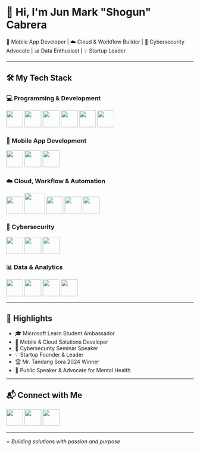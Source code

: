 # 👋 Hi, I'm Jun Mark "Shogun" Cabrera  

🚀 Mobile App Developer | ☁️ Cloud & Workflow Builder | 🔐 Cybersecurity Advocate | 📊 Data Enthusiast | 💡 Startup Leader  

---

## 🛠️ My Tech Stack  

### 💻 Programming & Development  
<p>
  <img src="https://cdn.jsdelivr.net/gh/devicons/devicon/icons/python/python-original.svg" width="45"/>
  <img src="https://cdn.jsdelivr.net/gh/devicons/devicon/icons/java/java-original.svg" width="45"/>
  <img src="https://cdn.jsdelivr.net/gh/devicons/devicon/icons/javascript/javascript-original.svg" width="45"/>
  <img src="https://cdn.jsdelivr.net/gh/devicons/devicon/icons/react/react-original.svg" width="45"/>
  <img src="https://cdn.jsdelivr.net/gh/devicons/devicon/icons/git/git-original.svg" width="45"/>
  <img src="https://cdn.jsdelivr.net/gh/devicons/devicon/icons/github/github-original.svg" width="45"/>
</p>

### 📱 Mobile App Development  
<p>
  <img src="https://cdn.jsdelivr.net/gh/devicons/devicon/icons/flutter/flutter-original.svg" width="45"/>
  <img src="https://cdn.jsdelivr.net/gh/devicons/devicon/icons/android/android-original.svg" width="45"/>
  <img src="https://cdn.jsdelivr.net/gh/devicons/devicon/icons/apple/apple-original.svg" width="45"/>
</p>

### ☁️ Cloud, Workflow & Automation  
<p>
  <img src="https://cdn.jsdelivr.net/gh/devicons/devicon/icons/azure/azure-original.svg" width="45"/>
  <img src="https://cdn.jsdelivr.net/gh/devicons/devicon/icons/amazonwebservices/amazonwebservices-original.svg" width="55"/>
  <img src="https://img.icons8.com/color/48/power-apps.png" width="45"/>
  <img src="https://img.icons8.com/color/48/power-automate.png" width="45"/>
  <img src="https://img.icons8.com/color/48/sharepoint.png" width="45"/>
</p>

### 🔐 Cybersecurity  
<p>
  <img src="https://www.kali.org/images/kali-logo.svg" width="45"/>
  <img src="https://upload.wikimedia.org/wikipedia/commons/d/df/Wireshark_icon.svg" width="45"/>
  <img src="https://avatars.githubusercontent.com/u/11917372?s=200&v=4" width="45"/> <!-- Metasploit -->
</p>

### 📊 Data & Analytics  
<p>
  <img src="https://img.icons8.com/color/48/power-bi.png" width="45"/>
  <img src="https://cdn.jsdelivr.net/gh/devicons/devicon/icons/excel/excel-original.svg" width="45"/>
  <img src="https://cdn.jsdelivr.net/gh/devicons/devicon/icons/pandas/pandas-original.svg" width="45"/>
  <img src="https://matplotlib.org/stable/_static/logo2.svg" width="45"/>
</p>

---

## 🌟 Highlights  
- 🎓 Microsoft Learn Student Ambassador  
- 📱 Mobile & Cloud Solutions Developer  
- 🔐 Cybersecurity Seminar Speaker  
- 💡 Startup Founder & Leader  
- 🏆 Mr. Tandang Sora 2024 Winner  
- 📢 Public Speaker & Advocate for Mental Health  

---

## 📬 Connect with Me  
<p>
  <a href="[https://linkedin.com](https://www.linkedin.com/in/jmcabrera-theshogun/)" target="_blank"><img src="https://cdn.jsdelivr.net/gh/devicons/devicon/icons/linkedin/linkedin-original.svg" width="45"/></a>
  <a href="[https://github.com](https://github.com/EYYYYYYYYYY)" target="_blank"><img src="https://cdn.jsdelivr.net/gh/devicons/devicon/icons/github/github-original.svg" width="45"/></a>
  <a href="mailto:your@email.com"><img src="https://img.icons8.com/color/48/gmail.png" width="45"/></a>
</p>

---
⭐️ *Building solutions with passion and purpose*
